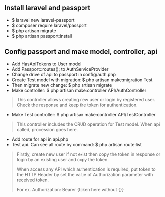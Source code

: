 ## Install laravel and passport
- $ laravel new laravel-passport
- $ composer require laravel/passport
- $ php artisan migrate
- $ php artisan passport:install

## Config passport and make model, controller, api
- Add HasApiTokens to User model
- Add Passport::routes(); to AuthServiceProvider
- Change drive of api to passport in config/auth.php
- Create Test model with migration: $ php artisan make:migration Test
- Then migrate new change: $ php artisan migrate
- Make controller: $ php artisan make:controller API/AuthController
> This controller allows creating new user or login by registered user. Check the response and keep the token for authentication.
- Make Test controller: $ php artisan make:controller API/TestController
> This controller includes the CRUD operation for Test model. When api called, procession goes here.
- Add route for api in api.php
- Test api. Can see all route by command: $ php artisan route:list
> Firstly, create new user if not exist then copy the token in response or login by an existing user and copy the token.
>
> When access any API which authentication is required, put token to the HTTP Header by set the value of Authorization parameter with received token.
> 
>For ex. Authorization: Bearer {token here without {}}
